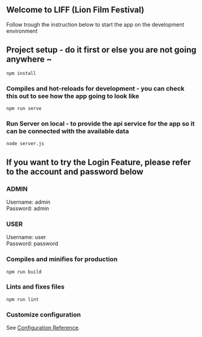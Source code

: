 ## Welcome to LIFF (Lion Film Festival)

Follow trough the instruction below to start the app on the development environment

## Project setup - do it first or else you are not going anywhere ~

```
npm install
```

### Compiles and hot-reloads for development - you can check this out to see how the app going to look like

```
npm run serve
```

### Run Server on local - to provide the api service for the app so it can be connected with the available data

```
node server.js
```

## If you want to try the Login Feature, please refer to the account and password below

### ADMIN

Username: admin  
Password: admin

### USER

Username: user  
Password: password

### Compiles and minifies for production

```
npm run build
```

### Lints and fixes files

```
npm run lint
```

### Customize configuration

See [Configuration Reference](https://cli.vuejs.org/config/).
